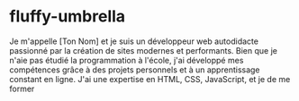 # fluffy-umbrella
Je m'appelle [Ton Nom] et je suis un développeur web autodidacte passionné par la création de sites modernes et performants. Bien que je n'aie pas étudié la programmation à l'école, j'ai développé mes compétences grâce à des projets personnels et à un apprentissage constant en ligne. J'ai une expertise en HTML, CSS, JavaScript, et je de me former
